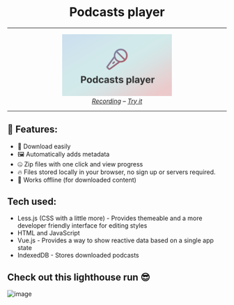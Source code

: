 <h1 align=center>Podcasts player</h1>
<hr>
<div align=center><a href="https://explosion-scratch.github.io/podcasts_player"><img width="50%" src=https://github.com/Explosion-Scratch/podcasts_player/blob/main/big_img.png?raw=true alt="Banner Image"/></a></div>
<div align=center><i><a href=https://user-images.githubusercontent.com/61319150/161384469-230619ce-daa0-4338-81bf-66fbebaaa478.mp4>Recording</a> – <a href=https://explosion-scratch.github.io/podcasts_player>Try it</a></i></div>
<hr>

## 🚀 Features:
  -  💾 Download easily
  -  🖼️ Automatically adds metadata
  -  🤐 Zip files with one click and view progress
  -  🔥 Files stored locally in your browser, no sign up or servers required.
  -  📴 Works offline (for downloaded content)
## Tech used:
  - Less.js (CSS with a little more) - Provides themeable and a more developer friendly interface for editing styles
  - HTML and JavaScript
  - Vue.js - Provides a way to show reactive data based on a single app state
  - IndexedDB - Stores downloaded podcasts

## Check out this lighthouse run 😎
![image](https://user-images.githubusercontent.com/61319150/161387780-602046b1-e02f-42a5-98e2-15212f7c0f0f.png)
